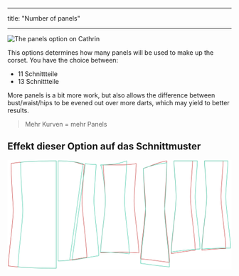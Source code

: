 - - -
title: "Number of panels"
- - -

![The panels option on Cathrin](./panels.svg)

This options determines how many panels will be used to make up the corset. You have the choice between:

- 11 Schnittteile
- 13 Schnittteile

More panels is a bit more work, but also allows the difference between bust/waist/hips to be evened out over more darts, which may yield to better results.

> Mehr Kurven = mehr Panels

## Effekt dieser Option auf das Schnittmuster

![This image shows the effect of this option by superimposing several variants that have a different value for this option](cathrin_panels_sample.svg "Effect of this option on the pattern")
